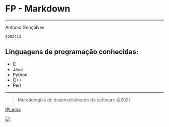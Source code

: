 # FP - Markdown
---

António Gonçalves

`2202413`
## **Linguagens de programação conhecidas:**
* C
* Java
* Python
* C++
* Perl

___
> Metodologias de desenvolvimento de software @2021

[IPLeiria](https://www.ipleiria.pt)

![](https://www.ipleiria.pt/wp-content/themes/ipleiria/img/logo_ipl_header.png)
